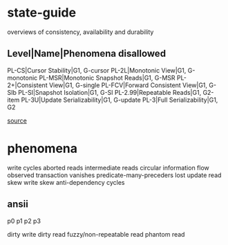 # state-guide
overviews of consistency, availability and durability 


Level|Name|Phenomena disallowed
----------------
PL-CS|Cursor Stability|G1, G-cursor
PL-2L|Monotonic View|G1, G-monotonic
PL-MSR|Monotonic Snapshot Reads|G1, G-MSR
PL-2+|Consistent View|G1, G-single
PL-FCV|Forward Consistent View|G1, G-SIb
PL-SI|Snapshot Isolation|G1, G-SI
PL-2.99|Repeatable Reads|G1, G2-item
PL-3U|Update Serializability|G1, G-update
PL-3|Full Serializability|G1, G2


[source](http://pmg.csail.mit.edu/papers/adya-phd.pdf)

# phenomena
write cycles
aborted reads
intermediate reads
circular information flow
observed transaction vanishes
predicate-many-preceders
lost update
read skew
write skew
anti-dependency cycles

## ansii
p0
p1
p2
p3

dirty write
dirty read
fuzzy/non-repeatable read
phantom read

